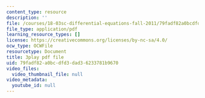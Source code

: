 ```yaml
---
content_type: resource
description: ''
file: /courses/18-03sc-differential-equations-fall-2011/79fadf82a0bcdfd3dad36233781b9670_eyNm7XGJr4s.pdf
file_type: application/pdf
learning_resource_types: []
license: https://creativecommons.org/licenses/by-nc-sa/4.0/
ocw_type: OCWFile
resourcetype: Document
title: 3play pdf file
uid: 79fadf82-a0bc-dfd3-dad3-6233781b9670
video_files:
  video_thumbnail_file: null
video_metadata:
  youtube_id: null
---
```

